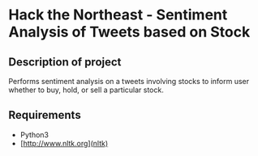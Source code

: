# Hack the Northeast - Sentiment Analysis of Tweets based on Stock

## Description of project

Performs sentiment analysis on a tweets involving stocks to inform user whether to buy, hold, or sell a particular stock.

## Requirements

- Python3
- [http://www.nltk.org](nltk)
